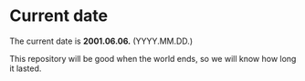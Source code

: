 # Current date

The current date is **2001.06.06.** (YYYY.MM.DD.)

This repository will be good when the world ends, so we will know how long it lasted.